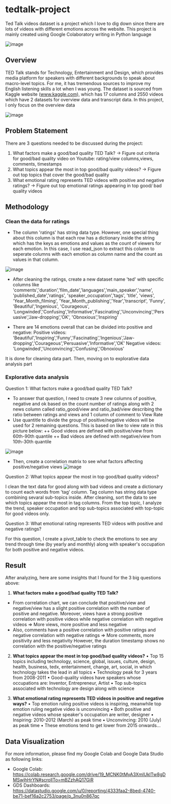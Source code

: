 # tedtalk-project
Ted Talk videos dataset is a project which I love to dig down since there are lots of videos with different emotions across the website. This project is mainly created using Google Colaboratory writing in Python language

![image](https://user-images.githubusercontent.com/97778235/158612371-8e9dfe14-82f3-40dc-ae7e-750f50a0c35e.png)

## Overview
TED Talk stands for Technology, Entertainment and Design, which provides media platform for speakers with different backgrounds to speak about macro-level topics. For me, it has tremendous sources to improve my English listening skills a lot when I was young. The dataset is sourced from Kaggle website (www.kaggle.com), which has 17 columns and 2550 videos which have 2 datasets for overview data and transcript data. In this project, I only focus on the overview data

![image](https://user-images.githubusercontent.com/97778235/158615693-ddcdb4db-eaf8-4332-8997-145b8e1c620b.png)

## Problem Statement
There are 3 questions needed to be discussed during the project:
1. What factors make a good/bad quality TED Talk? 
-> Figure out criteria for good/bad quality video on Youtube: rating/view columns,views, comments, timestamps
2. What topics appear the most in top good/bad quality videos?
-> Figure out top topics that cover the good/bad quality
3. What emotional rating represents TED videos with positive and negative ratings?
-> Figure out top emotional ratings appearing in top good/ bad quality videos 

## Methodology

### Clean the data for ratings
+ The column 'ratings' has string data type. However, one special thing about this column is that each row has a dictionary inside the string which has the keys as emotions and values as the count of viewers for each emotion. In this case, I use read_json to extract this column to seperate columns with each emotion as column name and the count as values in that column. 

![image](https://user-images.githubusercontent.com/97778235/158616770-2ff1c84a-2f3c-4f86-b16e-023799361144.png)

+ After cleaning the ratings, create a new dataset name 'ted' with specific columns like 'comments','duration','film_date','languages','main_speaker','name', 'published_date','ratings', 'speaker_occupation','tags',	'title', 'views', 'Year_Month_filming', 'Year_Month_publishing','Year','transcript', 'Funny',	'Beautiful','Ingenious',	'Courageous',	'Longwinded','Confusing','Informative','Fascinating','Unconvincing','Persuasive','Jaw-dropping','OK',	'Obnoxious','Inspiring'

+ There are 14 emotions overall that can be divided into positive and negative: 
Positive videos: 'Beautiful','Inspiring','Funny','Fascinating','Ingenious','Jaw-dropping','Courageous','Persuasive','Informative','OK'
Negative videos: 'Longwinded','Unconvincing','Confusing','Obnoxious'

It is done for cleaning data part. Then, moving on to explorative data analysis part

### Explorative data analysis
Question 1: What factors make a good/bad quality TED Talk?
+ To answer that question, I need to create 3 new columns of positive, negative and ok based on the count number of ratings along with 2 news column called ratio_good/view and ratio_bad/view describing the ratio between ratings and views and 1 column of comment to View Rate
+ Use quantitle to divide the group of positive/negative videos will be used for 2 remaining questions. This is based on like to view rate in this picture below: 
++ Good videos are defined with positive/view from 60th-90th quantile
++ Bad videos are defined with negative/view from 10th-30th quantile

![image](https://user-images.githubusercontent.com/97778235/158620467-f851036b-1fed-4c41-b3fc-cf6fe790f930.png)

+ Then, create a correlation matrix to see what factors affecting positive/negative views
![image](https://user-images.githubusercontent.com/97778235/158621794-ac94d7ac-3c59-43cc-9cfd-1b93bafe8eb3.png)

Question 2: What topics appear the most in top good/bad quality videos?

I clean the text data for good along with bad videos and create a dictionary to count each words from 'tag' column. Tag column has string data type combining sevaral sub-topics inside. After cleaning, sort the data to see which topics appear the most in tag columns. From the top topic, I analyze the trend, speaker occupation and top sub-topics associated with top-topic for good videos only.

Question 3: What emotional rating represents TED videos with positive and negative ratings?

For this question, I create a pivot_table to check the emotions to see any trend through time (by yearly and monthly) along with speaker's occupation for both positive and negative videos.  
 
## Result
After analyzing, here are some insights that I found for the 3 big questions above:

1. **What factors make a good/bad quality TED Talk?**
+ From correlation chart, we can conclude that positive/view and negative/view has a slight positive correlation with the number of positive and negative. Moreover, views have a strong positive correlation with positive videos while negative correlation with negative videos
=> More views, more positive and less negative
+ Also, comments have a positive correlation with positive ratings and negative correlation with negative ratings => More comments, more positivity and less negativity
However, the duration timestamp shows no correlation with the positive/negative ratings

2. **What topics appear the most in top good/bad quality videos?**
• Top 15 topics including technology, science, global, issues, culture, design, health, business, tedx, entertainment, change, art, social, in which technology takes the lead in all topics
• Technology peak for 3 years from 2008-2011
• Good-quality videos have speakers whose occupations are: Inventor, Entrepreneur, Artist
• Top sub-topics associated with technology are design along with science

3. **What emotional rating represents TED videos in positive and negative ways?**
• Top emotion ruling positive videos is inspiring, meanwhile top emotion ruling negative video is unconvincing
• Both positive and negative videos whose speaker's occupation are writer, designer
• Inspiring: 2010-2012 (March) as peak time
• Unconvincing: 2010 (July) as peak time
• These emotions tend to get lower from 2015 onwards...

## Data Visualization
For more information, please find my Google Colab and Google Data Studio as following links:
+ Google Colab: https://colab.research.google.com/drive/19_MCNK0tMyA3XmlUkITw8gDMSwjhHrYN#scrollTo=mBZzhAQ17GiR
+ GDS Dashboards: https://datastudio.google.com/u/0/reporting/4333faa2-8bed-4740-be71-bef16a2c2753/page/p_3nu0n867qc

